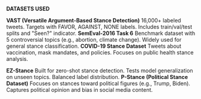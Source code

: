 **DATASETS USED**

**VAST (Versatile Argument-Based Stance Detection)**
16,000+ labeled tweets.
Targets with FAVOR, AGAINST, NONE labels.
Includes train/val/test splits and "Seen?" indicator.
**SemEval-2016 Task 6**
Benchmark dataset with 5 controversial topics (e.g., abortion, climate change).
Widely used for general stance classification.
**COVID-19 Stance Dataset**
Tweets about vaccination, mask mandates, and policies.
Focuses on public health stance analysis.

**EZ-Stance**
Built for zero-shot stance detection.
Tests model generalization on unseen topics.
Balanced label distribution.
**P-Stance (Political Stance Dataset)**
Focuses on stances toward political figures (e.g., Trump, Biden).
Captures political opinion and bias in social media content.
